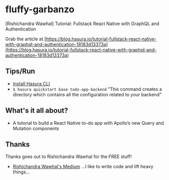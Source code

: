 # fluffy-garbanzo
[Rishichandra Wawhal] Tutorial: Fullstack React Native with GraphQL and Authentication

Grab the article at [https://blog.hasura.io/tutorial-fullstack-react-native-with-graphql-and-authentication-18183d13373a](https://blog.hasura.io/tutorial-fullstack-react-native-with-graphql-and-authentication-18183d13373a)

## Tips/Run

* [Install Hasura CLI](https://docs.platform.hasura.io/0.15/platform/manual/install-hasura-cli.html)
* `$ hasura quickstart base todo-app-backend` "This command creates a directory which contains all the configuration related to your backend"

## What's it all about?

* A tutorial to build a React Native to-do app with Apollo’s new Query and Mutation components

## Thanks

Thanks goes out to Rishichandra Wawhal for the FREE stuff!

* [Rishichandra Wawhal's Medium](https://blog.hasura.io/@rishichandrawawhal) ...I like to write code and lift heavy things...

